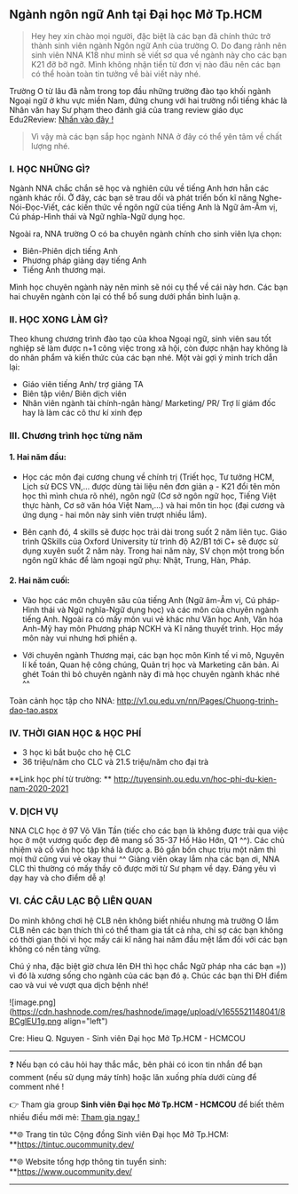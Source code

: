 ## Ngành ngôn ngữ Anh tại Đại học Mở Tp.HCM

> Hey hey xin chào mọi người, đặc biệt là các bạn đã chính thức trở thành sinh viên ngành Ngôn ngữ Anh của trường O. Do đang rảnh nên sinh viên NNA K18 như mình sẽ viết sơ qua về ngành này cho các bạn K21 đỡ bỡ ngỡ. Mình không nhận tiền từ đơn vị nào đâu nên các bạn có thể hoàn toàn tin tưởng về bài viết này nhé.

Trường O từ lâu đã nằm trong top đầu những trường đào tạo khối ngành Ngoại ngữ ở khu vực miền Nam, đứng chung với hai trường nổi tiếng khác là Nhân văn hay Sư phạm theo đánh giá của trang review giáo dục Edu2Review: 
[Nhấn vào đây !](https://edu2review.com/reviews/top-10-truong-dai-hoc-dao-tao-nganh-ngon-ngu-anh-ra-truong-khong-lo-that-nghiep-7267.html)

> Vì vậy mà các bạn sắp học ngành NNA ở đây có thể yên tâm về chất lượng nhé.

### I. HỌC NHỮNG GÌ?

Ngành NNA chắc chắn sẽ học và nghiên cứu về tiếng Anh hơn hẳn các ngành khác rồi. Ở đây, các bạn sẽ trau dồi và phát triển bốn kĩ năng Nghe-Nói-Đọc-Viết, các kiến thức về ngôn ngữ của tiếng Anh là Ngữ âm-Âm vị, Cú pháp-Hình thái và Ngữ nghĩa-Ngữ dụng học.

Ngoài ra, NNA trường O có ba chuyên ngành chính cho sinh viên lựa chọn:

- Biên-Phiên dịch tiếng Anh
- Phương pháp giảng dạy tiếng Anh
- Tiếng Anh thương mại.

Mình học chuyên ngành này nên mình sẽ nói cụ thể về cái này hơn. Các bạn hai chuyên ngành còn lại có thể bổ sung dưới phần bình luận ạ.

### II. HỌC XONG LÀM GÌ?

Theo khung chương trình đào tạo của khoa Ngoại ngữ, sinh viên sau tốt nghiệp sẽ làm được n+1 công việc trong xã hội, còn được nhận hay không là do nhân phẩm và kiến thức của các bạn nhé. Một vài gợi ý mình trích dẫn lại:

- Giáo viên tiếng Anh/ trợ giảng TA
- Biên tập viên/ Biên dịch viên
- Nhân viên ngành tài chính-ngân hàng/ Marketing/ PR/ Trợ lí giám đốc hay là làm các cô thư kí xinh đẹp

### III. Chương trình học từng năm

#### **1. Hai năm đầu:**

- Học các môn đại cương chung về chính trị (Triết học, Tư tưởng HCM, Lịch sử ĐCS VN,... được dùng tài liệu nên đơn giản ạ - K21 đổi tên môn học thì mình chưa rõ nhé), ngôn ngữ (Cơ sở ngôn ngữ học, Tiếng Việt thực hành, Cơ sở văn hóa Việt Nam,...) và hai môn tin học (đại cương và ứng dụng - hai môn này sinh viên trượt nhiều lắm).

- Bên cạnh đó, 4 skills sẽ được học trải dài trong suốt 2 năm liên tục. Giáo trình QSkills của Oxford University từ trình độ A2/B1 tới C+ sẽ được sử dụng xuyên suốt 2 năm này. Trong hai năm này, SV chọn một trong bốn ngôn ngữ khác để làm ngoại ngữ phụ: Nhật, Trung, Hàn, Pháp.

#### **2. Hai năm cuối:**

- Vào học các môn chuyên sâu của tiếng Anh (Ngữ âm-Âm vị, Cú pháp-Hình thái và Ngữ nghĩa-Ngữ dụng học) và các môn của chuyên ngành tiếng Anh. Ngoài ra có mấy môn vui vẻ khác như Văn học Anh, Văn hóa Anh-Mỹ hay môn Phương pháp NCKH và Kĩ năng thuyết trình. Học mấy môn này vui nhưng hơi phiền ạ.

- Với chuyên ngành Thương mại, các bạn học môn Kinh tế vi mô, Nguyên lí kế toán, Quan hệ công chúng, Quản trị học và Marketing căn bản. Ai ghét Toán thì bỏ chuyên ngành này đi mà học chuyên ngành khác nhé ^^

Toàn cảnh học tập cho NNA: http://v1.ou.edu.vn/nn/Pages/Chuong-trinh-dao-tao.aspx

### IV. THỜI GIAN HỌC & HỌC PHÍ

- 3 học kì bắt buộc cho hệ CLC
- 36 triệu/năm cho CLC và 21.5 triệu/năm cho đại trà

**Link học phí từ trường: **
http://tuyensinh.ou.edu.vn/hoc-phi-du-kien-nam-2020-2021

### V. DỊCH VỤ

NNA CLC học ở 97 Võ Văn Tần (tiếc cho các bạn là không được trải qua việc học ở một vương quốc đẹp đẽ mang số 35-37 Hồ Hảo Hớn, Q1 ^^). Các chủ nhiệm và cố vấn học tập khá là được ạ. Bỏ gần bốn chục trịu một năm thì mọi thứ cũng vui vẻ okay thui ^^
Giảng viên okay lắm nha các bạn ơi, NNA CLC thì thường có mấy thầy cô được mời từ Sư phạm về dạy. Đáng yêu vì dạy hay và cho điểm dễ ạ!

### VI. CÁC CÂU LẠC BỘ LIÊN QUAN

Do mình không chơi hệ CLB nên không biết nhiều nhưng mà trường O lắm CLB nên các bạn thích thì có thể tham gia tất cả nha, chỉ sợ các bạn không có thời gian thôi vì học mấy cái kĩ năng hai năm đầu mệt lắm đối với các bạn không có nền tảng vững.

Chú ý nha, đặc biệt giờ chưa lên ĐH thì học chắc Ngữ pháp nha các bạn =)) vì đó là xương sống cho ngành của các bạn đó ạ. 
Chúc các bạn thi ĐH điểm cao và vui vẻ vượt qua dịch bệnh nhé!

![image.png](https://cdn.hashnode.com/res/hashnode/image/upload/v1655521148041/8BCglEU1g.png align="left")

Cre: Hieu Q. Nguyen - Sinh viên Đại học Mở Tp.HCM - HCMCOU

---

❓ Nếu bạn có câu hỏi hay thắc mắc, bên phải có icon tin nhắn để bạn comment (nếu sử dụng máy tính) hoặc lăn xuống phía dưới cùng để comment nhé !

👉 Tham gia group **Sinh viên Đại học Mở Tp.HCM - HCMCOU** để biết thêm nhiều điều mới mẻ: [Tham gia ngay !](https://www.facebook.com/groups/oumembers)

**🌐 Trang tin tức Cộng đồng Sinh viên Đại học Mở Tp.HCM: **https://tintuc.oucommunity.dev/

**🌐 Website tổng hợp thông tin tuyển sinh: **https://www.oucommunity.dev/

---